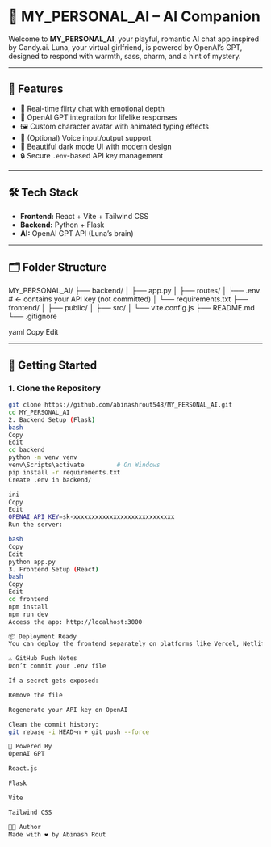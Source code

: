 # 💖 MY_PERSONAL_AI – AI Companion

Welcome to **MY_PERSONAL_AI**, your playful, romantic AI chat app inspired by Candy.ai. Luna, your virtual girlfriend, is powered by OpenAI’s GPT, designed to respond with warmth, sass, charm, and a hint of mystery.

---

## 🌟 Features

- 💬 Real-time flirty chat with emotional depth
- 🧠 OpenAI GPT integration for lifelike responses
- 🖼️ Custom character avatar with animated typing effects
- 🎤 (Optional) Voice input/output support
- 🌙 Beautiful dark mode UI with modern design
- 🔒 Secure `.env`-based API key management

---

## 🛠️ Tech Stack

- **Frontend:** React + Vite + Tailwind CSS
- **Backend:** Python + Flask
- **AI:** OpenAI GPT API (Luna’s brain)

---

## 🗂️ Folder Structure

MY_PERSONAL_AI/ ├── backend/ │ ├── app.py │ ├── routes/ │ ├── .env # ← contains your API key (not committed) │ └── requirements.txt ├── frontend/ │ ├── public/ │ ├── src/ │ └── vite.config.js ├── README.md └── .gitignore

yaml
Copy
Edit

---

## 🚀 Getting Started

### 1. Clone the Repository

```bash
git clone https://github.com/abinashrout548/MY_PERSONAL_AI.git
cd MY_PERSONAL_AI
2. Backend Setup (Flask)
bash
Copy
Edit
cd backend
python -m venv venv
venv\Scripts\activate         # On Windows
pip install -r requirements.txt
Create .env in backend/

ini
Copy
Edit
OPENAI_API_KEY=sk-xxxxxxxxxxxxxxxxxxxxxxxxxxxx
Run the server:

bash
Copy
Edit
python app.py
3. Frontend Setup (React)
bash
Copy
Edit
cd frontend
npm install
npm run dev
Access the app: http://localhost:3000

📦 Deployment Ready
You can deploy the frontend separately on platforms like Vercel, Netlify, and the backend on Render, Railway, or Heroku.

⚠️ GitHub Push Notes
Don’t commit your .env file

If a secret gets exposed:

Remove the file

Regenerate your API key on OpenAI

Clean the commit history:
git rebase -i HEAD~n + git push --force

🧠 Powered By
OpenAI GPT

React.js

Flask

Vite

Tailwind CSS

🧑‍💻 Author
Made with ❤️ by Abinash Rout

